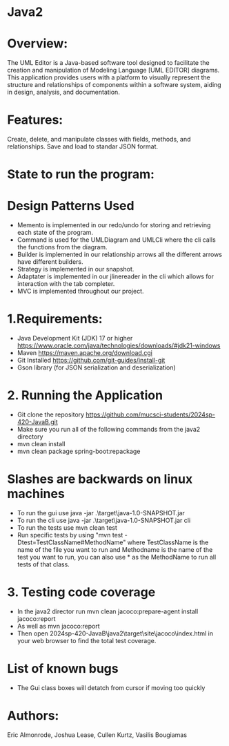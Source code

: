 # Java2
# Overview:

The UML Editor is a Java-based software tool designed to facilitate the creation and manipulation of Modeling Language [UML EDITOR] diagrams. 
This application provides users with a platform to visually represent the structure and relationships of components within a software system, 
aiding in design, analysis, and documentation.

# Features:

Create, delete, and manipulate classes with fields, methods, and relationships.
Save and load to standar JSON format.

# State to run the program:

# Design Patterns Used
- Memento is implemented in our redo/undo for storing and retrieving each state of the program.
- Command is used for the UMLDiagram and UMLCli where the cli calls the functions from the diagram.
- Builder is implemented in our relationship arrows all the different arrows have different builders.
- Strategy is implemented in our snapshot.
- Adaptater is implemented in our jlinereader in the cli which allows for interaction with the tab completer.
- MVC is implemented throughout our project.

# 1.Requirements: 

- Java Development Kit (JDK) 17 or higher https://www.oracle.com/java/technologies/downloads/#jdk21-windows
- Maven https://maven.apache.org/download.cgi
- Git Installed https://github.com/git-guides/install-git
- Gson library (for JSON serialization and deserialization)

# 2. Running the Application
- Git clone the repository https://github.com/mucsci-students/2024sp-420-JavaB.git
- Make sure you run all of the following commands from the java2 directory
- mvn clean install
- mvn clean package spring-boot:repackage
# Slashes are backwards on linux machines
- To run the gui use java -jar .\target\java-1.0-SNAPSHOT.jar
- To run the cli use java -jar .\target\java-1.0-SNAPSHOT.jar cli
- To run the tests use mvn clean test
- Run specific tests by using "mvn test -Dtest=TestClassName#MethodName" where TestClassName is the name of the file you want to run and Methodname is the name of the test you want to run, you can also use * as the MethodName to run all tests of that class.

# 3. Testing code coverage
- In the java2 director run mvn clean jacoco:prepare-agent install jacoco:report
- As well as mvn jacoco:report
- Then open 2024sp-420-JavaB\java2\target\site\jacoco\index.html in your web browser to find the total test coverage.

# List of known bugs
- The Gui class boxes will detatch from cursor if moving too quickly


# Authors: 
   Eric Almonrode, Joshua Lease, Cullen Kurtz, Vasilis Bougiamas
